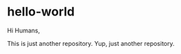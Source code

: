hello-world
============

Hi Humans,

This is just another repository. Yup, just another repository.
